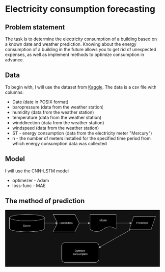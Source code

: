 # Electricity consumption forecasting
## Problem statement
The task is to determine the electricity consumption of a building based on a known date and weather prediction.
Knowing about the energy consumption of a building in the future allows you to get rid of unexpected expenses, as well as implement methods to optimize consumption in advance.
## Data
To begin with, I will use the dataset from [Kaggle](https://www.kaggle.com/competitions/copy-of-challenge23/data). 
The data is a csv file with columns:
* Date (date in POSIX format)
* baropressure (data from the weather station)
* humidity (data from the weather station)
* temperature (data from the weather station)
* winddirection (data from the weather station)
* windspeed (data from the weather station)
* ST - energy consumption (data from the electricity meter "Mercury")
* n - the number of meters installed for the specified time period from which energy consumption data was collected

## Model
I will use the CNN-LSTM model
* optimezer - Adam
* loss-func - MAE
## The method of prediction
![prediction_and_usage](/images/prediction_and_usage.png)